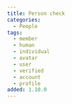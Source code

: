 ```yaml
---
title: Person check
categories:
  - People
tags:
  - member
  - human
  - individual
  - avatar
  - user
  - verified
  - account
  - profile
added: 1.10.0
---
```

